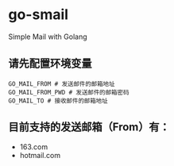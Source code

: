 # go-smail
Simple Mail with Golang

## 请先配置环境变量
```shell
GO_MAIL_FROM # 发送邮件的邮箱地址
GO_MAIL_FROM_PWD # 发送邮件的邮箱密码
GO_MAIL_TO # 接收邮件的邮箱地址
```
## 目前支持的发送邮箱（From）有：
- 163.com
- hotmail.com
